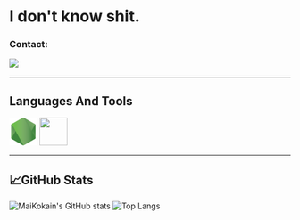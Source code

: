 # I don't know shit.

### Contact:

<p align="left">
  <img src="https://img.shields.io/badge/Discord-Hentai%234902-blue?style=for-the-badge&logo=appveyor?link=https://discord.com/users/722647978577363026&link=https://discord.com/users/722647978577363026" height="40"/>
</p>

---

## Languages And Tools

<a href="https://nodejs.org/"><img src="https://raw.githubusercontent.com/github/explore/main/topics/nodejs/nodejs.png" width="50" height="50"></a>
<a href="https://code.visualstudio.com/download"><img src="https://external-content.duckduckgo.com/ip3/code.visualstudio.com.ico" width="50" height="50" padding="5"></a>


---

## 📈GitHub Stats

![MaiKokain's GitHub stats](https://github-readme-stats.vercel.app/api?username=MaiKokain&show_icons=true&bg_color=30,e96443,904e95&hide=stars,contribs&icon_color=0f0f0f&title_color=0f0f0f)
![Top Langs](https://github-readme-stats.vercel.app/api/top-langs/?username=MaiKokain&layout=compact&bg_color=30,e96443,904e95&hide=stars&icon_color=0f0f0f&title_color=0f0f0f&langs_count=5)
